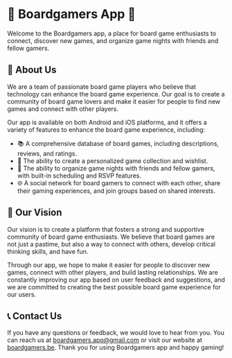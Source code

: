 # 🎲 Boardgamers App 🎲

Welcome to the Boardgamers app, a place for board game enthusiasts to connect, discover new games, and organize game nights with friends and fellow gamers.

## 👋 About Us

We are a team of passionate board game players who believe that technology can enhance the board game experience. Our goal is to create a community of board game lovers and make it easier for people to find new games and connect with other players.

Our app is available on both Android and iOS platforms, and it offers a variety of features to enhance the board game experience, including:

- 📚 A comprehensive database of board games, including descriptions, reviews, and ratings.
- 🎁 The ability to create a personalized game collection and wishlist.
- 📅 The ability to organize game nights with friends and fellow gamers, with built-in scheduling and RSVP features.
- 🌐 A social network for board gamers to connect with each other, share their gaming experiences, and join groups based on shared interests.

## 💭 Our Vision

Our vision is to create a platform that fosters a strong and supportive community of board game enthusiasts. We believe that board games are not just a pastime, but also a way to connect with others, develop critical thinking skills, and have fun.

Through our app, we hope to make it easier for people to discover new games, connect with other players, and build lasting relationships. We are constantly improving our app based on user feedback and suggestions, and we are committed to creating the best possible board game experience for our users.

## 📞 Contact Us

If you have any questions or feedback, we would love to hear from you. You can reach us at [boardgamers.app@gmail.com](mailto:boardgamers.app@gmail.com) or visit our website at [boardgamers.be](https://www.boardgamers.be/). Thank you for using Boardgamers app and happy gaming!
